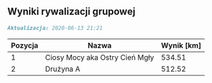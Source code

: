 ## Wyniki rywalizacji grupowej

```markdown
Aktualizacja: 2020-06-13 21:21
```

Pozycja | Nazwa | Wynik [km] |
------------ | -------------  | -------------
 1 |Ciosy Mocy aka Ostry Cień Mgły | 534.51 
 2 |Drużyna A | 512.52